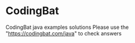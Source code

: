 # CodingBat
CodingBat java examples solutions
Please use the "https://codingbat.com/java" to check answers
